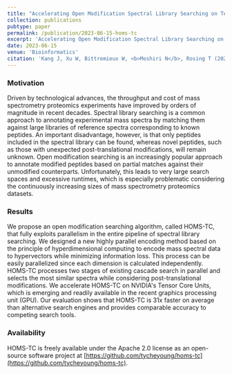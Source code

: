 ```yaml
---
title: "Accelerating Open Modification Spectral Library Searching on Tensor Core in Hyperdimensional Space"
collection: publications
pubtype: paper
permalink: /publication/2023-06-15-homs-tc
excerpt: 'Accelerating Open Modification Spectral Library Searching on Tensor Core in High-dimensional Space'
date: 2023-06-15
venue: 'Bioinformatics'
citation: 'Kang J, Xu W, Bittremieux W, <b>Moshiri N</b>, Rosing T (2023). "Accelerating Open Modification Spectral Library Searching on Tensor Core in Hyperdimensional Space." <i>Bioinformatics</i>. In Press.'
---
```

### Motivation
Driven by technological advances, the throughput and cost of mass spectrometry proteomics experiments have improved by orders of magnitude in recent decades. Spectral library searching is a common approach to annotating experimental mass spectra by matching them against large libraries of reference spectra corresponding to known peptides. An important disadvantage, however, is that only peptides included in the spectral library can be found, whereas novel peptides, such as those with unexpected post-translational modifications, will remain unknown. Open modification searching is an increasingly popular approach to annotate modified peptides based on partial matches against their unmodified counterparts. Unfortunately, this leads to very large search spaces and excessive runtimes, which is especially problematic considering the continuously increasing sizes of mass spectrometry proteomics datasets.

### Results
We propose an open modification searching algorithm, called HOMS-TC, that fully exploits parallelism in the entire pipeline of spectral library searching. We designed a new highly parallel encoding method based on the principle of hyperdimensional computing to encode mass spectral data to hypervectors while minimizing information loss. This process can be easily parallelized since each dimension is calculated independently. HOMS-TC processes two stages of existing cascade search in parallel and selects the most similar spectra while considering post-translational modifications. We accelerate HOMS-TC on NVIDIA's Tensor Core Units, which is emerging and readily available in the recent graphics processing unit (GPU). Our evaluation shows that HOMS-TC is 31x faster on average than alternative search engines and provides comparable accuracy to competing search tools.

### Availability
HOMS-TC is freely available under the Apache 2.0 license as an open-source software project at [https://github.com/tycheyoung/homs-tc](https://github.com/tycheyoung/homs-tc).
